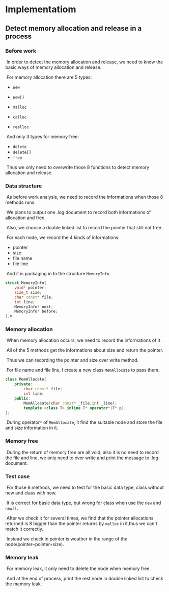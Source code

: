 # Implementatiom

## Detect memory allocation and release in a process

### Before work

​	In order to detect the memory allocation and release, we need to know the basic ways of memory allocation and release.

​	For memory allocation there are 5 types:

* `new`
* `new[]`
* `malloc`

* `calloc`

* `realloc`

​    And only 3 types for memory free:

* `delete`
* `delete[]`
* `free`

​    Thus we only need to overwrite those 8 functions to detect memory allocation and release.

### Data structure

​	As before work analysis, we need to record  the informations when those 8 methods  runs.

​	We plans to output one .log document to record both informations of  allocation and free.

​	Also, we choose a double linked list to record the pointer that still not free.

​	For each node, we record the 4 kinds of informations:

* pointer
* size
* file name
* file line

​    And it is packaging in to the structure `MemoryInfo`.

```c++
struct MemoryInfo{
    void* pointer;
    size_t size;
    char const* file;
    int line;
    MemoryInfo* next;
    MemoryInfo* before;
};v
```

### Memory allocation

​	When memory allocation occurs, we need to record the informations of it .

​    All of the 5 methods get the informations about size and return the pointer.

​	Thus we can recording the pointer and size over write method.

​	For file name and file line, I create a new class `MemAllocate` to pass them.

```c++
class MemAllocate{
    private:
        char const* file;
        int line;
    public:
        MemAllocate(char const* _file,int _line);
        template <class T> inline T* operator*(T* p);
};
```

​	During operator`*` of `MemAllocate`, it find the suitable node and store the file and size information in it.

### Memory free

​	During the return of memory free are all void, also it is no need to record the file and line, we only need  to over write and print the message to .log document.

### Test case

​	For those 8 methods, we need to test for the basic data type, class without new and class with new.

​	It is correct for basic data type, but wrong for class when use the `new` and `new[]`.

​	After we check it for several times, we find that the pointer allocations returned is 8 bigger than the pointer returns by `malloc` in it,thus we can't match it correctly.

​	Instead we check in pointer is weather in the range of the node(pointer~pointer+size).

### Memory leak

​	For memory leak, it only need to delete the node when memory free.

​	And at the end of process, print the rest node in double linked list to check the memory leak.



 

